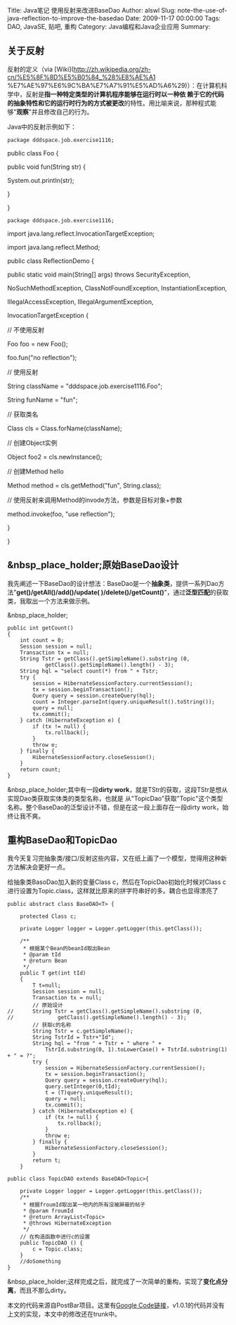 Title: Java笔记 使用反射来改进BaseDao
Author: alswl
Slug: note-the-use-of-java-reflection-to-improve-the-basedao
Date: 2009-11-17 00:00:00
Tags: DAO, JavaSE, 贴吧, 重构
Category: Java编程和Java企业应用
Summary: 

## 关于反射

反射的定义（via [Wiki](http://zh.wikipedia.org/zh-cn/%E5%8F%8D%E5%B0%84_%28%E8%AE%A1
%E7%AE%97%E6%9C%BA%E7%A7%91%E5%AD%A6%29)）：在计算机科学中，反射是**指一种特定类型的计算机程序能够在运行时以一种依
赖于它的代码的抽象特性和它的运行时行为的方式被更改**的特性。用比喻来说，那种程式能够"**观察**"并且修改自己的行为。

Java中的反射示例如下：

    
    package dddspace.job.exercise1116;

public class Foo {

public void fun(String str) {

System.out.println(str);

}

}

    
    package dddspace.job.exercise1116;

import java.lang.reflect.InvocationTargetException;

import java.lang.reflect.Method;

public class ReflectionDemo {

public static void main(String[] args) throws SecurityException,

NoSuchMethodException, ClassNotFoundException, InstantiationException,

IllegalAccessException, IllegalArgumentException,

InvocationTargetException {

// 不使用反射

Foo foo = new Foo();

foo.fun("no reflection");

  
// 使用反射

String className = "dddspace.job.exercise1116.Foo";

String funName = "fun";

// 获取类名

Class cls = Class.forName(className);

// 创建Object实例

Object foo2 = cls.newInstance();

// 创建Method hello

Method method = cls.getMethod("fun", String.class);

// 使用反射来调用Method的invode方法，参数是目标对象+参数

method.invoke(foo, "use reflection");

}

}

## &nbsp_place_holder;原始BaseDao设计

我先阐述一下BaseDao的设计想法：BaseDao是一个**抽象类**，提供一系列Dao方法"**get()/getAll()/add()/update(
)/delete()/getCount()**"，通过**泛型匹配**的获取类，我取出一个方法来做示例。

&nbsp_place_holder;

    
    public int getCount()
    {
    	int count = 0;
    	Session session = null;
    	Transaction tx = null;
    	String Tstr = getClass().getSimpleName().substring (0,
    			getClass().getSimpleName().length() - 3);
    	String hql = "select count(*) from " + Tstr;
    	try {
    		session = HibernateSessionFactory.currentSession();
    		tx = session.beginTransaction();
    		Query query = session.createQuery(hql);
    		count = Integer.parseInt(query.uniqueResult().toString());
    		query = null;
    		tx.commit();
    	} catch (HibernateException e) {
    		if (tx != null) {
    			tx.rollback();
    		}
    		throw e;
    	} finally {
    		HibernateSessionFactory.closeSession();
    	}				
    	return count;
    }

&nbsp_place_holder;其中有一段**dirty work**，就是TStr的获取，这段TStr是想从实现Dao类获取实体类的类型名称，也就是
从"TopicDao"获取"Topic"这个类型名称。整个BaseDao的泛型设计不错，但是在这一段上面存在一段dirty work，始终让我不爽。

## 重构BaseDao和TopicDao

我今天复习完抽象类/接口/反射这些内容，又在纸上画了一个模型，觉得用这种新方法解决会更好一点。

给抽象类BasoDao加入新的变量Class c，然后在TopicDao初始化时候对Class
c进行设置为Topic.class，这样就比原来的拼字符串好的多。耦合也显得漂亮了

    
    public abstract class BaseDAO<T> {
    	
    	protected Class c;
    	
    	private Logger logger = Logger.getLogger(this.getClass());
    	
    	/**
    	 * 根据某个Bean的beanId取出Bean
    	 * @param tId
    	 * @return Bean
    	 */
    	public T get(int tId)
    	{
    		T t=null;
    		Session session = null;
    		Transaction tx = null;
    		// 原始设计
    //		String Tstr = getClass().getSimpleName().substring (0,
    //				getClass().getSimpleName().length() - 3);
    		// 获取c的名称
    		String Tstr = c.getSimpleName();
    		String TstrId = Tstr+"Id";
    		String hql = "from " + Tstr + " where " +
    			TstrId.substring(0, 1).toLowerCase() + TstrId.substring(1) + " = ?";
    		try {
    			session = HibernateSessionFactory.currentSession();
    			tx = session.beginTransaction();
    			Query query = session.createQuery(hql);
    			query.setInteger(0,tId);
    			t = (T)query.uniqueResult();
    			query = null;
    			tx.commit();
    		} catch (HibernateException e) {
    			if (tx != null) {
    				tx.rollback();
    			}
    			throw e;
    		} finally {
    			HibernateSessionFactory.closeSession();
    		}		
    		return t;
    	}
    
    public class TopicDAO extends BaseDAO<Topic>{
    		
    	private Logger logger = Logger.getLogger(this.getClass());
    	/**
    	 * 根据froumId取出某一吧内的所有没被屏蔽的帖子
    	 * @param froumId
    	 * @return ArrayList<Topic> 
    	 * @throws HibernateException
    	 */
    	// 在构造函数中进行c的设置
    	public TopicDAO () {
    		c = Topic.class;
    	}
    	//doSomething
    }

&nbsp_place_holder;这样完成之后，就完成了一次简单的重构，实现了**变化点分离**，而且不那么dirty。

本文的代码来源自PostBar项目。这里有[Google
Code链接](http://code.google.com/p/postbar/)，v1.0.1的代码并没有上文的实现，本文中的修改还在trunk中。

